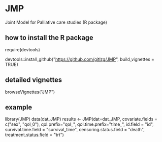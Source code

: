 # JMP
Joint Model for Palliative care studies (R package)


## how to install the R package
require(devtools)

devtools::install_github("https://github.com/gitlzg/JMP", build_vignettes = TRUE)


## detailed vignettes
browseVignettes("JMP")


## example
library(JMP)
data(dat_JMP)
results <- JMP(dat=dat_JMP,
covariate.fields = c("sex", "qol_0"),
qol.prefix="qol_", qol.time.prefix="time_",
id.field = "id", survival.time.field = "survival_time",
censoring.status.field = "death", treatment.status.field = "trt")

